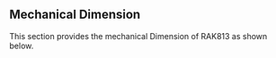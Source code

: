 ## Mechanical Dimension

This section provides the mechanical Dimension of RAK813 as shown below.

<rk-img
  src="/assets/images/datasheet/rak813/mechanical-dimension/veq8asjwdqh1rpm9fape.jpg"
  width="100%"
  figure-number="1"
  caption="Mechanical Dimensions of RAK813"
/>
